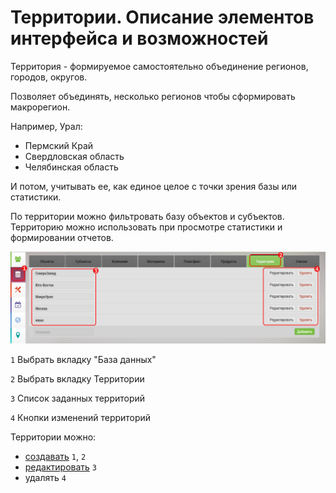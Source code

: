 # Территории. Описание элементов интерфейса и возможностей

Территория - формируемое самостоятельно объединение регионов, городов, округов.

Позволяет объединять, несколько регионов чтобы сформировать макрорегион.

Например, Урал:
- Пермский Край
- Свердловская область
- Челябинская область

И потом, учитывать ее, как единое целое с точки зрения базы или статистики.

По территории можно фильтровать базу объектов и субъектов. 
Территорию можно использовать при просмотре статистики и формировании отчетов.

![](../images/database-territory-vid.png)

`1` Выбрать вкладку "База данных"

`2` Выбрать вкладку Территории

`3` Список заданных территорий

`4` Кнопки изменений территорий

Территории можно:
 - [создавать](database-territory-add.html) `1`, `2`
 - [редактировать](database-territory-edit.html) `3`
 - удалять `4`
